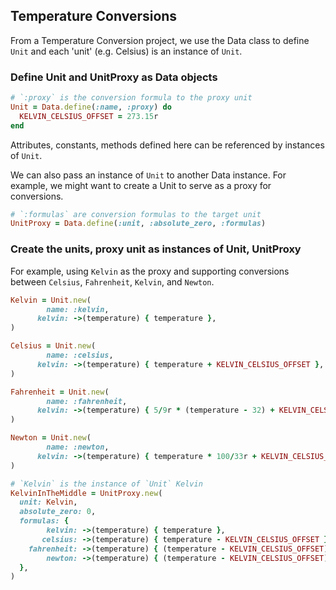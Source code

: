 ## Temperature Conversions

From a Temperature Conversion project, we use the Data class to define `Unit` and each 'unit' (e.g. Celsius) is an instance of `Unit`.

### Define Unit and UnitProxy as Data objects

```ruby
# `:proxy` is the conversion formula to the proxy unit
Unit = Data.define(:name, :proxy) do
  KELVIN_CELSIUS_OFFSET = 273.15r
end
```

Attributes, constants, methods defined here can be referenced by instances of `Unit`.

We can also pass an instance of `Unit` to another Data instance.
For example, we might want to create a Unit to serve as a proxy for conversions.

```ruby
# `:formulas` are conversion formulas to the target unit
UnitProxy = Data.define(:unit, :absolute_zero, :formulas)
```

### Create the units, proxy unit as instances of Unit, UnitProxy

For example, using `Kelvin` as the proxy and supporting conversions between `Celsius`, `Fahrenheit`, `Kelvin`, and `Newton`.

```ruby
Kelvin = Unit.new(
        name: :kelvin,
      kelvin: ->(temperature) { temperature },
)

Celsius = Unit.new(
        name: :celsius,
      kelvin: ->(temperature) { temperature + KELVIN_CELSIUS_OFFSET },
)

Fahrenheit = Unit.new(
        name: :fahrenheit,
      kelvin: ->(temperature) { 5/9r * (temperature - 32) + KELVIN_CELSIUS_OFFSET },
)

Newton = Unit.new(
        name: :newton,
      kelvin: ->(temperature) { temperature * 100/33r + KELVIN_CELSIUS_OFFSET },
)

# `Kelvin` is the instance of `Unit` Kelvin
KelvinInTheMiddle = UnitProxy.new(
  unit: Kelvin,
  absolute_zero: 0,
  formulas: {
        kelvin: ->(temperature) { temperature },
       celsius: ->(temperature) { temperature - KELVIN_CELSIUS_OFFSET },
    fahrenheit: ->(temperature) { (temperature - KELVIN_CELSIUS_OFFSET) * 9/5r + 32 },
        newton: ->(temperature) { (temperature - KELVIN_CELSIUS_OFFSET) * 33/100r },
  },
)
```

